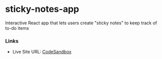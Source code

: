 # sticky-notes-app
Interactive React app that lets users create "sticky notes" to keep track of to-do items

### Links
- Live Site URL: [CodeSandbox](https://3h0hn.csb.app/)
